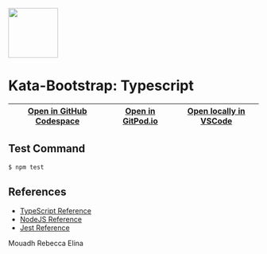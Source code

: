 
<img width="100px" src="typescript-original.svg" /></a>
# Kata-Bootstrap: Typescript

| [Open in GitHub Codespace](https://github.com/codespaces/new?hide_repo_select=true&repo=rradczewski%2Fkata-bootstraps&ref=typescript) | [Open in GitPod.io](https://gitpod.io/#https://github.com/rradczewski/kata-bootstraps/tree/typescript) | [Open locally in VSCode](https://rradczewski.github.io/kata-bootstraps/redirect.html?url=vscode%3A%2F%2Fvscode.git%2Fclone%3Furl%3Dhttps%253A%252F%252Fgithub.com%252Frradczewski%252Fkata-bootstraps.git%26ref%3Dtypescript) |
|---|---|---|

## Test Command

```sh
$ npm test
```

## References

- [TypeScript Reference](https://www.typescriptlang.org/docs/handbook/intro.html)
- [NodeJS Reference](https://nodejs.org/api/)
- [Jest Reference](https://jestjs.io/docs/getting-started)


Mouadh
Rebecca
Elina